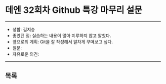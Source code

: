 # 데엔 32회차 Github 특강 마무리 설문
---
- 성함: 김지승
- 좋았던 점: 실습하는 내용이 많아 지루하지 않고 알찼다.
- 앞으로의 계획: Git을 잘 작성해서 알차게 꾸며보고 싶다.
- 질문:
- 자유로운 의견:
----
## 목록
